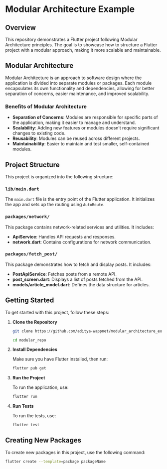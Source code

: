 # Modular Architecture Example

## Overview

This repository demonstrates a Flutter project following Modular Architecture principles. The goal is to showcase how to structure a Flutter project with a modular approach, making it more scalable and maintainable.

## Modular Architecture

Modular Architecture is an approach to software design where the application is divided into separate modules or packages. Each module encapsulates its own functionality and dependencies, allowing for better separation of concerns, easier maintenance, and improved scalability. 

### Benefits of Modular Architecture

- **Separation of Concerns**: Modules are responsible for specific parts of the application, making it easier to manage and understand.
- **Scalability**: Adding new features or modules doesn’t require significant changes to existing code.
- **Reusability**: Modules can be reused across different projects.
- **Maintainability**: Easier to maintain and test smaller, self-contained modules.

## Project Structure

This project is organized into the following structure:


### `lib/main.dart`

The `main.dart` file is the entry point of the Flutter application. It initializes the app and sets up the routing using `AutoRoute`.

### `packages/network/`

This package contains network-related services and utilities. It includes:

- **ApiService**: Handles API requests and responses.
- **network.dart**: Contains configurations for network communication.

### `packages/fetch_post/`

This package demonstrates how to fetch and display posts. It includes:

- **PostApiService**: Fetches posts from a remote API.
- **post_screen.dart**: Displays a list of posts fetched from the API.
- **models/article_model.dart**: Defines the data structure for articles.

## Getting Started

To get started with this project, follow these steps:

1. **Clone the Repository**

    ```bash
    git clone https://github.com/aditya-wappnet/modular_architecture_example.git
    
    cd modular_repo
    ```

2. **Install Dependencies**

    Make sure you have Flutter installed, then run:

    ```bash
    flutter pub get
    ```

3. **Run the Project**

    To run the application, use:

    ```bash
    flutter run
    ```

4. **Run Tests**

    To run the tests, use:

    ```bash
    flutter test
    ```

## Creating New Packages

To create new packages in this project, use the following command:

```bash
flutter create --template=package packageName
